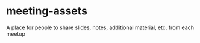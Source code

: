 # meeting-assets
A place for people to share slides, notes, additional material, etc. from each meetup
